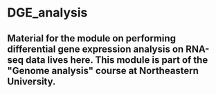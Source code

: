 # DGE_analysis
## Material for the module on performing differential gene expression analysis on RNA-seq data lives here. This module is part of the "Genome analysis" course at Northeastern University.

